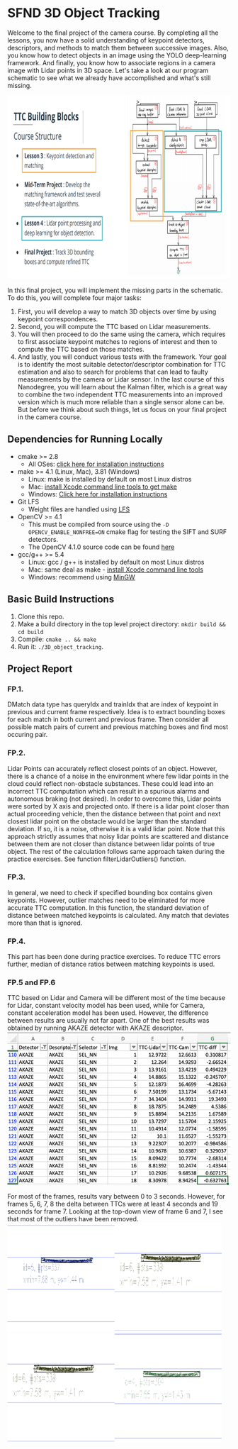 # SFND 3D Object Tracking

Welcome to the final project of the camera course. By completing all the lessons, you now have a solid understanding of keypoint detectors, descriptors, and methods to match them between successive images. Also, you know how to detect objects in an image using the YOLO deep-learning framework. And finally, you know how to associate regions in a camera image with Lidar points in 3D space. Let's take a look at our program schematic to see what we already have accomplished and what's still missing.

<img src="images/course_code_structure.png" width="779" height="414" />

In this final project, you will implement the missing parts in the schematic. To do this, you will complete four major tasks: 
1. First, you will develop a way to match 3D objects over time by using keypoint correspondences. 
2. Second, you will compute the TTC based on Lidar measurements. 
3. You will then proceed to do the same using the camera, which requires to first associate keypoint matches to regions of interest and then to compute the TTC based on those matches. 
4. And lastly, you will conduct various tests with the framework. Your goal is to identify the most suitable detector/descriptor combination for TTC estimation and also to search for problems that can lead to faulty measurements by the camera or Lidar sensor. In the last course of this Nanodegree, you will learn about the Kalman filter, which is a great way to combine the two independent TTC measurements into an improved version which is much more reliable than a single sensor alone can be. But before we think about such things, let us focus on your final project in the camera course. 

## Dependencies for Running Locally
* cmake >= 2.8
  * All OSes: [click here for installation instructions](https://cmake.org/install/)
* make >= 4.1 (Linux, Mac), 3.81 (Windows)
  * Linux: make is installed by default on most Linux distros
  * Mac: [install Xcode command line tools to get make](https://developer.apple.com/xcode/features/)
  * Windows: [Click here for installation instructions](http://gnuwin32.sourceforge.net/packages/make.htm)
* Git LFS
  * Weight files are handled using [LFS](https://git-lfs.github.com/)
* OpenCV >= 4.1
  * This must be compiled from source using the `-D OPENCV_ENABLE_NONFREE=ON` cmake flag for testing the SIFT and SURF detectors.
  * The OpenCV 4.1.0 source code can be found [here](https://github.com/opencv/opencv/tree/4.1.0)
* gcc/g++ >= 5.4
  * Linux: gcc / g++ is installed by default on most Linux distros
  * Mac: same deal as make - [install Xcode command line tools](https://developer.apple.com/xcode/features/)
  * Windows: recommend using [MinGW](http://www.mingw.org/)

## Basic Build Instructions

1. Clone this repo.
2. Make a build directory in the top level project directory: `mkdir build && cd build`
3. Compile: `cmake .. && make`
4. Run it: `./3D_object_tracking`.


## Project Report
### FP.1.
DMatch data type has queryIdx and trainIdx that are index of keypoint in previous and current frame respectively. Idea is to extract bounding boxes for each match in both current and previous frame. Then consider all possible match pairs of current and previous matching boxes and find most occuring pair.

### FP.2.
Lidar Points can accurately reflect closest points of an object. However, there is a chance of a noise in the environment where few lidar points in the cloud could reflect non-obstacle substances. These could lead into an incorrect TTC computation which can result in a spurious alarms and autonomous braking (not desired). In order to overcome this, Lidar points were sorted by X axis and projected onto. If there is a lidar point closer than actual proceeding vehicle, then the distance between that point and next closest lidar point on the obstacle would be larger than the standard deviation. If so, it is a noise, otherwise it is a valid lidar point. Note that this approach strictly assumes that noisy lidar points are scattered and distance between them are not closer than distance between lidar points of true object.
The rest of the calculation follows same approach taken during the practice exercises.
See function filterLidarOutliers() function.

### FP.3.
In general, we need to check if specified bounding box contains given keypoints. However, outlier matches need to be eliminated for more accurate TTC computation. In this function, the standard deviation of distance between matched keypoints is calculated. Any match that deviates more than that is ignored.

### FP.4.
This part has been done during practice exercises. To reduce TTC errors further, median of distance ratios between matching keypoints is used.

### FP.5 and FP.6
TTC based on Lidar and Camera will be different most of the time because for Lidar, constant velocity model has been used, while for Camera, constant acceleration model has been used. However, the difference between results are usually not far apart. One of the best results was obtained by running AKAZE detector with AKAZE descriptor.
![AKAZE, AKAZE combination from results](tools/AKAZE-AKAZE.png)

For most of the frames, results vary between 0 to 3 seconds. However, for frames 5, 6, 7, 8 the delta between TTCs were at least 4 seconds and 19 seconds for frame 7. Looking at the top-down view of frame 6 and 7, I see that most of the outliers have been removed.
<img src="tools/top-down-5.png" width="242" height="247" /><img src="tools/top-down-6.png" width="242" height="247" />
<img src="tools/top-down-6.png" width="242" height="247" /><img src="tools/top-down-7.png" width="242" height="247" />
